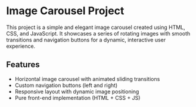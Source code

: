 # Image Carousel Project 

This project is a simple and elegant image carousel created using HTML, CSS, and JavaScript. It showcases a series of rotating images with smooth transitions and navigation buttons for a dynamic, interactive user experience.

##  Features

- Horizontal image carousel with animated sliding transitions
- Custom navigation buttons (left and right)
- Responsive layout with dynamic image positioning
- Pure front-end implementation (HTML + CSS + JS)


